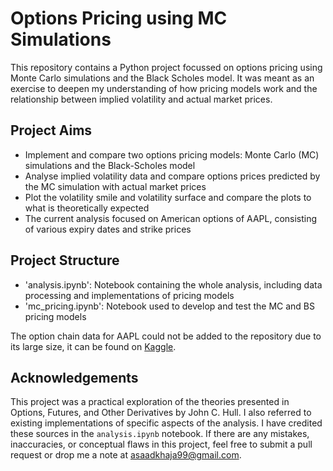 # Options Pricing using MC Simulations

This repository contains a Python project focussed on options pricing using Monte Carlo simulations and the Black Scholes model. It was meant as an exercise to deepen my understanding of how pricing models work and the relationship between implied volatility and actual market prices.

## Project Aims
 * Implement and compare two options pricing models: Monte Carlo (MC) simulations and the Black-Scholes model
 * Analyse implied volatility data and compare options prices predicted by the MC simulation with actual market prices
 * Plot the volatility smile and volatility surface and compare the plots to what is theoretically expected
 * The current analysis focused on American options of AAPL, consisting of various expiry dates and strike prices


 ## Project Structure
 * 'analysis.ipynb': Notebook containing the whole analysis, including data processing and implementations of pricing models
 * 'mc_pricing.ipynb': Notebook used to develop and test the MC and BS pricing models

 The option chain data for AAPL could not be added to the repository due to its large size, it can be found on [Kaggle](https://www.kaggle.com/datasets/kylegraupe/aapl-options-data-2016-2020/discussion?sort=hotness). 


## Acknowledgements
This project was a practical exploration of the theories presented in Options, Futures, and Other Derivatives by John C. Hull. I also referred to existing implementations of specific aspects of the analysis. I have credited these sources in the `analysis.ipynb` notebook. If there are any mistakes, inaccuracies, or conceptual flaws in this project, feel free to submit a pull request or drop me a note at asaadkhaja99@gmail.com.

